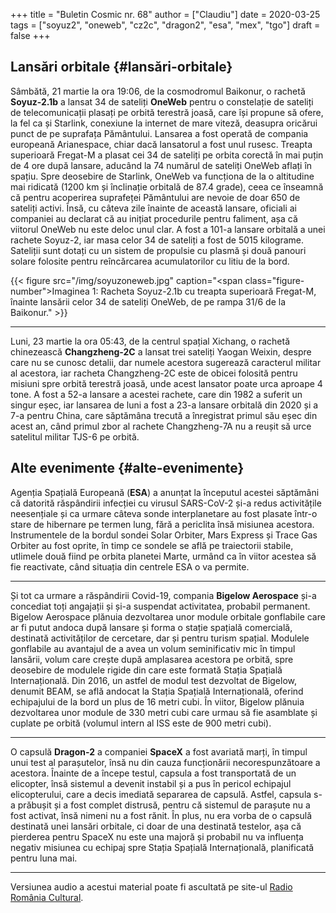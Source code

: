 +++
title = "Buletin Cosmic nr. 68"
author = ["Claudiu"]
date = 2020-03-25
tags = ["soyuz2", "oneweb", "cz2c", "dragon2", "esa", "mex", "tgo"]
draft = false
+++

## Lansări orbitale {#lansări-orbitale}

Sâmbătă, 21 martie la ora 19:06, de la cosmodromul Baikonur, o rachetă **Soyuz-2.1b** a lansat 34 de sateliți **OneWeb** pentru o constelație de sateliți de telecomunicații plasați pe orbită terestră joasă, care își propune să ofere, la fel ca și Starlink, conexiune la internet de mare viteză, deasupra oricărui punct de pe suprafața Pământului. Lansarea a fost operată de compania europeană Arianespace, chiar dacă lansatorul a fost unul rusesc. Treapta superioară Fregat-M a plasat cei 34 de sateliți pe orbita corectă în mai puțin de 4 ore după lansare, aducând la 74 numărul de sateliți OneWeb aflați în spațiu. Spre deosebire de Starlink, OneWeb va funcționa de la o altitudine mai ridicată (1200 km și înclinație orbitală de 87.4 grade), ceea ce înseamnă că pentru acoperirea suprafeței Pământului are nevoie de doar 650 de sateliți activi. Însă, cu câteva zile înainte de această lansare, oficiali ai companiei au declarat că au inițiat procedurile pentru faliment, așa că viitorul OneWeb nu este deloc unul clar. A fost a 101-a lansare orbitală a unei rachete Soyuz-2, iar masa celor 34 de sateliți a fost de 5015 kilograme. Sateliții sunt dotați cu un sistem de propulsie cu plasmă și două panouri solare folosite pentru reîncărcarea acumulatorilor cu litiu de la bord.

{{< figure src="/img/soyuzoneweb.jpg" caption="<span class=\"figure-number\">Imaginea 1: </span>Racheta Soyuz-2.1b cu treapta superioară Fregat-M, înainte lansării celor 34 de sateliți OneWeb, de pe rampa 31/6 de la Baikonur." >}}

---

Luni, 23 martie la ora 05:43, de la centrul spațial Xichang, o rachetă chinezească **Changzheng-2C** a lansat trei sateliți Yaogan Weixin, despre care nu se cunosc detalii, dar numele acestora sugerează caracterul militar al acestora, iar racheta Changzheng-2C este de obicei folosită pentru misiuni spre orbită terestră joasă, unde acest lansator poate urca aproape 4 tone. A fost a 52-a lansare a acestei rachete, care din 1982 a suferit un singur eșec, iar lansarea de luni a fost a 23-a lansare orbitală din 2020 și a 7-a pentru China, care săptămâna trecută a înregistrat primul său eșec din acest an, când primul zbor al rachete Changzheng-7A nu a reușit să urce satelitul militar TJS-6 pe orbită.


## Alte evenimente {#alte-evenimente}

Agenția Spațială Europeană (**ESA**)  a anunțat la începutul acestei săptămâni că datorită răspândirii infecției cu virusul SARS-CoV-2 și-a redus activitățile neesențiale și ca urmare câteva sonde interplanetare au fost plasate într-o stare de hibernare pe termen lung, fără a periclita însă misiunea acestora. Instrumentele de la bordul sondei Solar Orbiter, Mars Express și Trace Gas Orbiter au fost oprite, în timp ce sondele se află pe traiectorii stabile, utlimele două fiind pe orbita planetei Marte, urmând ca în viitor acestea să fie reactivate, când situația din centrele ESA o va permite.

---

Și tot ca urmare a răspândirii Covid-19, compania **Bigelow Aerospace** și-a concediat toți angajații și și-a suspendat activitatea, probabil permanent. Bigelow Aerospace plănuia dezvoltarea unor module orbitale gonflabile care ar fi putut andoca după lansare și forma o stație spațială comercială, destinată activităților de cercetare, dar și pentru turism spațial. Modulele gonflabile au avantajul de a avea un volum seminificativ mic în timpul lansării, volum care crește după amplasarea acestora pe orbită, spre deosebire de modulele rigide din care este formată Stația Spațială Internațională. Din 2016, un astfel de modul test dezvoltat de Bigelow, denumit BEAM, se află andocat la Stația Spațială Internațională, oferind echipajului de la bord un plus de 16 metri cubi. În viitor, Bigelow plănuia dezvoltarea unor module de 330 metri cubi care urmau să fie asamblate și cuplate pe orbită (volumul intern al ISS este de 900 metri cubi).

---

O capsulă **Dragon-2** a companiei **SpaceX** a fost avariată marți, în timpul unui test al parașutelor, însă nu din cauza funcționării necorespunzătoare a acestora. Înainte de a începe testul, capsula a fost transportată de un elicopter, însă sistemul a devenit instabil și a pus în pericol echipajul elicopterului, care a decis imediată separarea de capsulă. Astfel, capsula s-a prăbușit și a fost complet distrusă, pentru că sistemul de parașute nu a fost activat, însă nimeni nu a fost rănit. În plus, nu era vorba de o capsulă destinată unei lansări orbitale, ci doar de una destinată testelor, așa că pierderea pentru SpaceX nu este una majoră și probabil nu va influența negativ misiunea cu echipaj spre Stația Spațială Internațională, planificată pentru luna mai.

---

Versiunea audio a acestui material poate fi ascultată pe site-ul [Radio România Cultural](https://radioromaniacultural.ro/buletin-cosmic-nr-68/).
